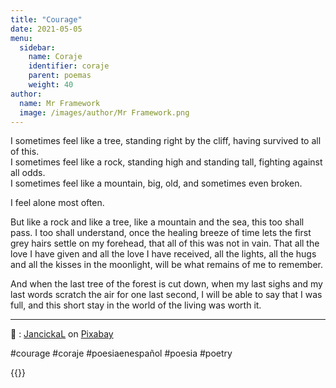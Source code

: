 ```yaml
---
title: "Courage"
date: 2021-05-05
menu:
  sidebar:
    name: Coraje
    identifier: coraje
    parent: poemas
    weight: 40
author:
  name: Mr Framework
  image: /images/author/Mr Framework.png
---
```


I sometimes feel like a tree, standing right by the cliff, having survived to all of this.  
I sometimes feel like a rock, standing high and standing tall, fighting against all odds.  
I sometimes feel like a mountain, big, old, and sometimes even broken.  

I feel alone most often.

But like a rock and like a tree, like a mountain and the sea, this too shall pass. I too shall understand, once the healing breeze of time lets the first grey hairs settle on my forehead, that all of this was not in vain. That all the love I have given and all the love I have received, all the lights, all the hugs and all the kisses in the moonlight, will be what remains of me to remember.

And when the last tree of the forest is cut down, when my last sighs and my last words scratch the air for one last second, I will be able to say that I was full, and this short stay in the world of the living was worth it.

---


📸 : [JancickaL](https://pixabay.com/users/jancickal-3757113/) on [Pixabay](https://pixabay.com/photos/pine-tree-branch-rock-needles-5541335/)

#courage #coraje #poesiaenespañol #poesia #poetry

{{<mastobutton>}}
